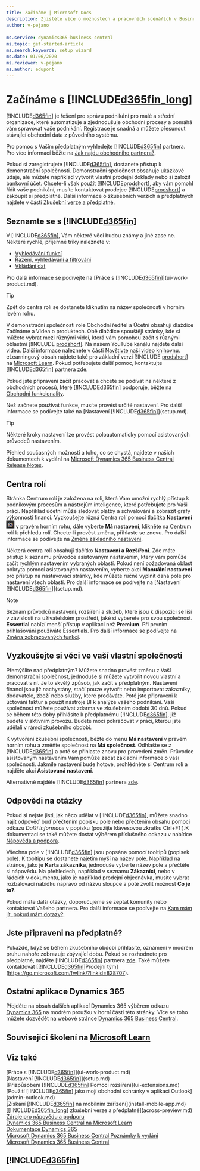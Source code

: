 ```yaml
---
title: Začínáme | Microsoft Docs
description: Zjistěte více o možnostech a pracovních scénářích v Business Central, řešení podnikového řízení pro malé a střední organizace.
author: v-pejano

ms.service: dynamics365-business-central
ms.topic: get-started-article
ms.search.keywords: setup wizard
ms.date: 01/06/2020
ms.reviewer: v-pejano
ms.author: edupont
---
```

# Začínáme s [!INCLUDE[d365fin_long](includes/d365fin_long_md.md)]

[!INCLUDE[d365fin](includes/d365fin_md.md)] je řešení pro správu podnikání pro malé a střední organizace, které automatizuje a zjednodušuje obchodní procesy a pomáhá vám spravovat vaše podnikání. Registrace je snadná a můžete přesunout stávající obchodní data z původního systému.

Pro pomoc s Vaším předplatným vyhledejte [!INCLUDE[d365fin](includes/d365fin_md.md)] partnera. Pro více informací běžte na [Jak najdu obchodního partnera?](across-faq.md#findpartner).

Pokud si zaregistrujete [!INCLUDE[d365fin](includes/d365fin_md.md)], dostanete přístup k demonstrační společnosti. Demonstrační společnost obsahuje ukázkové údaje, ale můžete například vytvořit vlastní prodejní doklady nebo si založit bankovní účet. Chcete-li však použít [!INCLUDE[prodshort](includes/prodshort.md)], aby vám pomohl řídit vaše podnikání, musíte kontaktovat prodejce [!INCLUDE[prodshort](includes/prodshort.md)] a zakoupit si předplatné. Další informace o zkušebních verzích a předplatných najdete v části [Zkušební verze a předplatné](across-preview.md).

## Seznamte se s [!INCLUDE[d365fin](includes/d365fin_md.md)]

V [!INCLUDE[d365fin](includes/d365fin_md.md)], Vám některé věci budou známy a jiné zase ne. Některé rychlé, příjemné triky naleznete v:

* [Vyhledávání funkcí](ui-search.md)
* [Řazení, vyhledávání a filtrování](ui-enter-criteria-filters.md)
* [Vkládání dat](ui-enter-data.md)

Pro další informace se podívejte na [Práce s [!INCLUDE[d365fin](includes/d365fin_md.md)]](ui-work-product.md).

> [!TIP]  
> Zpět do centra rolí se dostanete kliknutím na název společnosti v horním levém rohu.

V demonstrační společnosti role Obchodní ředitel a Účetní obsahují dlaždice Začínáme a Videa o produktech. Obě dlaždice spouštějí stránky, kde si můžete vybrat mezi různými videí, která vám pomohou začít s různými oblastmi [!INCLUDE [prodshort](includes/prodshort.md)]. Na našem YouTube kanálu najdete další videa. Další informace naleznete v části [Navštivte naši video knihovnu](across-videos.md). eLearningový obsah najdete také pro základní verzi [!INCLUDE [prodshort](includes/prodshort.md)] na [Microsoft Learn](/learn/browse/?products=dynamics-business-central). Pokud potřebujete další pomoc, kontaktujte  [!INCLUDE[d365fin](includes/d365fin_md.md)] partnera [zde](https://www.microsoft.com/en-us/solution-providers/search).

Pokud jste připravení začít pracovat a chcete se podívat na některé z obchodních procesů, které [!INCLUDE[d365fin](includes/d365fin_md.md)] podporuje, běžte na [Obchodní funkcionality](across-business-functionality.md).

Než začnete používat funkce, musíte provést určité nastavení. Pro další informace se podívejte také na
[Nastavení [!INCLUDE[d365fin](includes/d365fin_md.md)]](setup.md).

> [!TIP]
> Některé kroky nastavení lze provést poloautomaticky pomocí asistovaných průvodců nastavením.

Přehled současných možností a toho, co se chystá, najdete v našich dokumentech k vydání na  [Microsoft Dynamics 365 Business Central Release Notes](https://go.microsoft.com/fwlink/?linkid=2047422).

## Centra rolí

Stránka Centrum rolí je založena na roli, která Vám umožní rychlý přístup k podnikovým procesům a nástrojům inteligence, které potřebujete pro Vaši práci. Například účetní může sledovat platby a schvalování a zobrazit grafy výkonnosti financí. Vyzkoušejte různá Centra rolí pomocí tlačítka  **Nastavení** ![Nastavení](media/ui-experience/settings_icon_small.png) v pravém horním rohu, dále vyberte **Má nastavení**, klikněte na Centrum rolí k přehledu rolí. Chcete-li provést změnu, přihlaste se znovu. Pro další informace se podívejte na [Změna základního nastavení](ui-change-basic-settings.md).

Některá centra rolí obsahují tlačítko **Nastavení a Rozšíření**. Zde máte přístup k seznamu průvodce asistovaným nastavením, který vám pomůže začít rychlým nastavením vybraných oblastí. Pokud není požadovaná oblast pokryta pomocí asistovaných nastavením, vyberte akci **Manuální nastavení** pro přístup na  nastavovací stránky, kde můžete ručně vyplnit daná pole pro nastavení všech oblastí. Pro další informace se podívejte na [Nastavení [!INCLUDE[d365fin](includes/d365fin_md.md)]](setup.md).

> [!NOTE]  
> Seznam průvodců nastavení, rozšíření a služeb, které jsou k dispozici se liší v závislosti na uživatelském prostředí, jaké si vyberete pro svou společnost. **Essential** nabízí menší přístup v aplikaci než **Premium**. Při prvním přihlašování používáte Essentials. Pro další informace se podívejte na [Změna zobrazovaných funkcí](ui-experiences.md).

## Vyzkoušejte si věci ve vaší vlastní společnosti

Přemýšlíte nad předplatným? Můžete snadno provést změnu z Vaší demonstrační společnost, jednoduše si můžete vytvořit novou vlastní a pracovat s ní. Je to skvělý způsob, jak začít s předplatným. Nastavení financí jsou již nachystány, stačí pouze vytvořit nebo importovat zákazníky, dodavatele, zboží nebo služby, které prodáváte. Poté jste připraveni k účtování faktur a použít nástroje BI k analýze vašeho podnikání. Vaši společnost můžete používat zdarma ve zkušebním období 30 dnů. Pokud se během této doby přihlásíte k předplatnému [!INCLUDE[d365fin](includes/d365fin_md.md)], již budete v aktivním provozu. Budete moci pokračovat v práci, kterou jste udělali v rámci zkušebního období.

K vytvoření zkušební společnosti, běžte do menu **Má nastavení** v pravém horním rohu a změňte společnost na **Má společnost**. Odhlašte se z [!INCLUDE[d365fin](includes/d365fin_md.md)] a poté se přihlaste znovu pro provedení změn. Průvodce asistovaným nastavením Vám pomůže zadat základní informace o vaší společnosti. Jakmile nastavení bude hotové, prohlédněte si Centrum rolí a najděte akci **Asistovaná nastavení**.

Alternativně najděte [!INCLUDE[d365fin](includes/d365fin_md.md)] partnera [zde](https://www.microsoft.com/en-us/solution-providers/search).

## Odpovědi na otázky

Pokud si nejste jisti, jak něco udělat v [!INCLUDE[d365fin](includes/d365fin_md.md)], můžete snadno najít odpověď buď přečtením popisku pole nebo přečtením obsahu pomocí odkazu *Další informace* v popisku (použijte klávesovou zkratku Ctrl+F1 ).K dokumentaci se také můžete dostat výběrem příslušného odkazu v nabídce [Nápověda a podpora](product-help-and-support.md).

Všechna pole v [!INCLUDE[d365fin](includes/d365fin_md.md)] jsou popsána pomocí tooltipů (popisek pole). K tooltipu se dostanete najetím myší na název pole. Například na stránce, jako je **Karta zákazníka**, jednoduše vyberte název pole a přečtěte si nápovědu. Na přehledech, například v seznamu **Zákazníci**, nebo v řádcích v dokumentu, jako je například prodejní objednávka, musíte vybrat rozbalovací nabídku napravo od názvu sloupce a poté zvolit možnost **Co je to?**.

Pokud máte další otázky, doporučujeme se zeptat komunity nebo kontaktovat Vašeho partnera. Pro další informace se podívejte na [Kam mám jít, pokud mám dotazy?](across-faq.md#where-do-i-go-if-i-have-questions).

## Jste připraveni na předplatné?

Pokaždé, když se během zkušebního období přihlásíte, oznámení v modrém pruhu nahoře zobrazuje zbývající dobu. Pokud se rozhodnete pro předplatné, najděte [!INCLUDE[d365fin](includes/d365fin_md.md)] partnera [zde](https://www.microsoft.com/en-us/solution-providers/search). Také můžete kontaktovat [[!INCLUDE[d365fin](includes/d365fin_md.md)]Prodejní tým](https://go.microsoft.com/fwlink/?linkid=828707).

## Ostatní aplikace Dynamics 365

Přejděte na obsah dalších aplikací Dynamics 365 výběrem odkazu [Dynamics 365](https://docs.microsoft.com/dynamics365) na modrém proužku v horní části této stránky. Více se toho  můžete dozvědět na webové stránce [Dynamics 365 Business Central](https://dynamics.microsoft.com/en-us/business-central/overview/).

## Související školení na [Microsoft Learn](/learn/paths/get-started-dynamics-365-business-central/)

## Viz také
[Práce s [!INCLUDE[d365fin](includes/d365fin_md.md)]](ui-work-product.md)  
[Nastavení [!INCLUDE[d365fin](includes/d365fin_md.md)]](setup.md)  
[Přizpůsobení [!INCLUDE[d365fin](includes/d365fin_md.md)] Pomocí rozšíření](ui-extensions.md)  
[Použití [!INCLUDE[d365fin](includes/d365fin_md.md)] jako mojí obchodní schránky v aplikaci Outlook](admin-outlook.md)  
[Získání [!INCLUDE[d365fin](includes/d365fin_md.md)] na mobilním zařízení](install-mobile-app.md)  
[[!INCLUDE[d365fin_long](includes/d365fin_long_md.md)] zkušební verze a předplatné](across-preview.md)  
[Zdroje pro nápovědu a podporu](product-help-and-support.md)  
[Dynamics 365 Business Central na Microsoft Learn](/learn/browse/?products=dynamics-business-central)  
[Dokumentace Dynamics 365](https://docs.microsoft.com/en-us/dynamics365/)  
[Microsoft Dynamics 365 Business Central Poznámky k vydání](https://go.microsoft.com/fwlink/?linkid=2047422)  
[Microsoft Dynamics 365 Business Central](https://go.microsoft.com/fwlink/?linkid=828707)

## [!INCLUDE[d365fin](includes/free_trial_md.md)]
